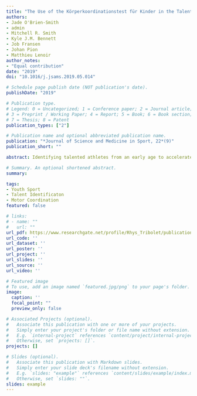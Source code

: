 ```yaml
---
title: "The Use of the Körperkoordinationstest für Kinder in the Talent Pathway in Youth Athletes: A Systematic Review"
authors:
- Jade O'Brien-Smith
- admin
- Mitchell R. Smith
- Kyle J.M. Bennett
- Job Fransen
- Johan Pion
- Matthieu Lenoir
author_notes:
- "Equal contribution"
date: "2019"
doi: "10.1016/j.jsams.2019.05.014"

# Schedule page publish date (NOT publication's date).
publishDate: "2019"

# Publication type.
# Legend: 0 = Uncategorized; 1 = Conference paper; 2 = Journal article;
# 3 = Preprint / Working Paper; 4 = Report; 5 = Book; 6 = Book section;
# 7 = Thesis; 8 = Patent
publication_types: ["2"]

# Publication name and optional abbreviated publication name.
publication: "*Journal of Science and Medicine in Sport, 22*(9)"
publication_short: ""

abstract: Identifying talented athletes from an early age to accelerate their development requires the investment of substantial resources. Due to the need for multifactorial approaches to talent identification, motor competence assessments are increasingly prevalent in contemporary testing batteries. Therefore, the aim of this review was to evaluate the literature on the use of a product-oriented motor competence assessment tool, the Körperkoordinationstest für Kinder (KTK) in the talent pathway and determine whether it is warranted in such programs. Three electronic databases (i.e. PubMed, SPORTDiscus and Web of Science) were searched for studies that used at least one component of the KTK to assess motor competence for talent detection, identification, development and selection in athletic populations. A total of 21 articles were included in the review, of which seven used the full version of the KTK and 14 used modified versions or individual components of the battery. The quality of included studies was assessed using a modified version of the Joanna Brigg’s Institute Critical Appraisal Checklist. The analysed literature suggests that the KTK can successfully distinguish between athletes of different competition levels and across different sporting domains, however, findings should be interpreted with caution due to the cross-sectional nature of the studies. Furthermore, the moving sideways subtest displayed the greatest discriminative power for athletes of different competition levels. Motor competence was not affected by maturation and did not differ between genders or playing positions. Collectively, these findings suggest that the KTK is a useful motor competence assessment in the talent pathway.

# Summary. An optional shortened abstract.
summary: 

tags:
- Youth Sport
- Talent Identificaton
- Motor Coordination
featured: false

# links:
# - name: ""
#   url: ""
url_pdf: https://www.researchgate.net/profile/Rhys_Tribolet/publication/333639755_The_Use_of_the_Korperkoordinationstest_fur_Kinder_in_the_Talent_Pathway_in_Youth_Athletes_A_Systematic_Review/links/5d06bbd7a6fdcc39f122054e/The-Use-of-the-Koerperkoordinationstest-fuer-Kinder-in-the-Talent-Pathway-in-Youth-Athletes-A-Systematic-Review.pdf
url_code: ''
url_dataset: ''
url_poster: ''
url_project: ''
url_slides: ''
url_source: ''
url_video: ''

# Featured image
# To use, add an image named `featured.jpg/png` to your page's folder. 
image:
  caption: ''
  focal_point: ""
  preview_only: false

# Associated Projects (optional).
#   Associate this publication with one or more of your projects.
#   Simply enter your project's folder or file name without extension.
#   E.g. `internal-project` references `content/project/internal-project/index.md`.
#   Otherwise, set `projects: []`.
projects: []

# Slides (optional).
#   Associate this publication with Markdown slides.
#   Simply enter your slide deck's filename without extension.
#   E.g. `slides: "example"` references `content/slides/example/index.md`.
#   Otherwise, set `slides: ""`.
slides: example
---
```

